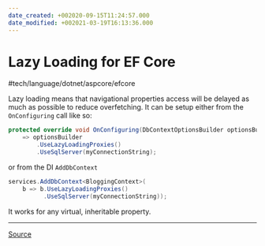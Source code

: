 ```yaml
---
date_created: +002020-09-15T11:24:57.000
date_modified: +002021-03-19T16:13:36.000
---
```


# Lazy Loading for EF Core

 #tech/language/dotnet/aspcore/efcore

Lazy loading means that navigational properties access will be delayed as much as possible to reduce overfetching. It can be setup either from the `OnConfiguring` call like so:

```csharp
protected override void OnConfiguring(DbContextOptionsBuilder optionsBuilder)
    => optionsBuilder
        .UseLazyLoadingProxies()
        .UseSqlServer(myConnectionString);
```

or from the DI `AddDbContext`

```csharp
services.AddDbContext<BloggingContext>(
    b => b.UseLazyLoadingProxies()
          .UseSqlServer(myConnectionString));
```

It works for any virtual, inheritable property.

---

[Source](https://docs.microsoft.com/en-us/ef/core/querying/related-data/lazy)
